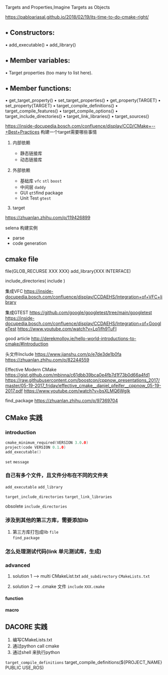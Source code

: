 Targets and Properties,Imagine Targets as Objects

https://pabloariasal.github.io/2018/02/19/its-time-to-do-cmake-right/

## • Constructors:
• add_executable()
• add_library()

## • Member variables:
• Target properties (too many to list here).

## • Member functions:
• get_target_property()
• set_target_properties()
• get_property(TARGET)
• set_property(TARGET)
• target_compile_definitions()
• target_compile_features()
• target_compile_options()
• target_include_directories()
• target_link_libraries()
• target_sources()



https://inside-docupedia.bosch.com/confluence/display/CCD/CMake+--+Best+Practices
构建一个target需要哪些事情
1. 内部依赖
   - 静态链接库
   - 动态链接库

2. 外部依赖
   - 基础库 `vfc` `stl` `boost`
   - 中间层 `daddy`
   - GUI `qt5`find package
   - Unit Test `gtest`

3. target

https://zhuanlan.zhihu.com/p/119426899

selena 构建实例
- parse
- code generation

## cmake file 
file(GLOB_RECURSE XXX XXX)
add_library(XXX INTERFACE)

include_directories(
  include
)

集成VFC
https://inside-docupedia.bosch.com/confluence/display/CCDAEHS/Integration+of+VFC+library

集成GTEST
https://github.com/google/googletest/tree/main/googletest
https://inside-docupedia.bosch.com/confluence/display/CCDAEHS/Integration+of+GoogleTest
https://www.youtube.com/watch?v=Lp1ifh9TuFI

good article
http://derekmolloy.ie/hello-world-introductions-to-cmake/#Introduction

头文件Include
https://www.jianshu.com/p/e7de3de1b0fa
https://zhuanlan.zhihu.com/p/82244559

Effective Modern CMake
https://gist.github.com/mbinna/c61dbb39bca0e4fb7d1f73b0d66a4fd1
https://raw.githubusercontent.com/boostcon/cppnow_presentations_2017/master/05-19-2017_friday/effective_cmake__daniel_pfeifer__cppnow_05-19-2017.pdf
https://www.youtube.com/watch?v=bsXLMQ6WgIk

find_package
https://zhuanlan.zhihu.com/p/97369704

## CMake 实践

### introduction

```c
cmake_minimum_required(VERSION 3.0.0)
project(code VERSION 0.1.0)
add_executable()
```

`set`
`message`


### 自己有多个文件，且文件分布在不同的文件夹
`add_executable`
`add_library`


`target_include_directories`
`target_link_libraries`

obsolete
`include_directories`

### 涉及到其他的第三方库，需要添加lib
1. 第三方库打包成lib
   `file`  
   `find_package`

### 怎么处理测试代码(link 单元测试库，生成)

### advanced
1. solution 1 --> multi CMakeList.txt
`add_subdirectory`
`CMakeLists.txt`

2. solution 2 --> .cmake 文件
`include`
`XXX.cmake`

#### function
#### macro


## DACORE 实践
1. 编写CMakeLists.txt
2. 通过python call cmake
3. 通过shell 来执行python

`target_compile_definitions`
target_compile_definitions(${PROJECT_NAME} PUBLIC USE_ROS)